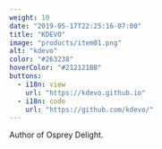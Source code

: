 ```yaml
---
weight: 10
date: "2019-05-17T22:25:16-07:00"
title: "KDEVO"
image: "products/item01.png"
alt: "kdevo"
color: "#263238"
hoverColor: "#212121BB"
buttons:
  - i18n: view
    url: "https://kdevo.github.io"
  - i18n: code 
    url: "https://github.com/kdevo/"
---
```


Author of Osprey Delight.